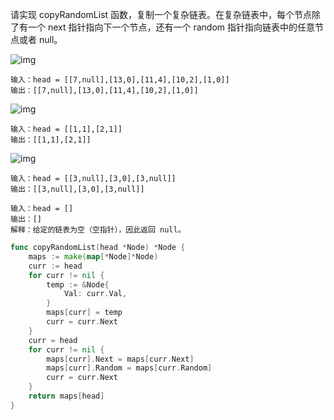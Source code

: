 请实现 copyRandomList 函数，复制一个复杂链表。在复杂链表中，每个节点除了有一个 next 指针指向下一个节点，还有一个 random 指针指向链表中的任意节点或者 null。

![img](https://assets.leetcode-cn.com/aliyun-lc-upload/uploads/2020/01/09/e1.png)

```
输入：head = [[7,null],[13,0],[11,4],[10,2],[1,0]]
输出：[[7,null],[13,0],[11,4],[10,2],[1,0]]
```

![img](https://assets.leetcode-cn.com/aliyun-lc-upload/uploads/2020/01/09/e2.png)

```
输入：head = [[1,1],[2,1]]
输出：[[1,1],[2,1]]
```

![img](https://assets.leetcode-cn.com/aliyun-lc-upload/uploads/2020/01/09/e3.png)

```
输入：head = [[3,null],[3,0],[3,null]]
输出：[[3,null],[3,0],[3,null]]
```

```
输入：head = []
输出：[]
解释：给定的链表为空（空指针），因此返回 null。
```

```go
func copyRandomList(head *Node) *Node {
	maps := make(map[*Node]*Node)
	curr := head
	for curr != nil {
		temp := &Node{
			Val: curr.Val,
		}
		maps[curr] = temp
		curr = curr.Next
	}
	curr = head
	for curr != nil {
		maps[curr].Next = maps[curr.Next]
		maps[curr].Random = maps[curr.Random]
		curr = curr.Next
	}
	return maps[head]
}
```

